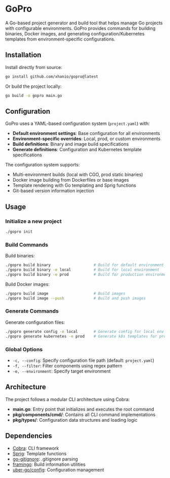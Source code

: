 # GoPro

A Go-based project generator and build tool that helps manage Go projects with configurable environments. GoPro provides commands for building binaries, Docker images, and generating configuration/Kubernetes templates from environment-specific configurations.

## Installation

Install directly from source:

```bash
go install github.com/xhanio/gopro@latest
```

Or build the project locally:

```bash
go build -o gopro main.go
```

## Configuration

GoPro uses a YAML-based configuration system (`project.yaml`) with:

- **Default environment settings**: Base configuration for all environments
- **Environment-specific overrides**: Local, prod, or custom environments
- **Build definitions**: Binary and image build specifications
- **Generate definitions**: Configuration and Kubernetes template specifications

The configuration system supports:
- Multi-environment builds (local with CGO, prod static binaries)
- Docker image building from Dockerfiles or base images
- Template rendering with Go templating and Sprig functions
- Git-based version information injection

## Usage

### Initialize a new project

```bash
./gopro init
```

### Build Commands

Build binaries:
```bash
./gopro build binary                   # Build for default environment
./gopro build binary -e local          # Build for local environment
./gopro build binary -e prod           # Build for production environment
```

Build Docker images:
```bash
./gopro build image                    # Build images
./gopro build image --push             # Build and push images
```

### Generate Commands

Generate configuration files:
```bash
./gopro generate config -e local       # Generate config for local env
./gopro generate kubernetes -e prod    # Generate k8s templates for prod
```

### Global Options

- `-c, --config`: Specify configuration file path (default: `project.yaml`)
- `-f, --filter`: Filter components using regex pattern
- `-e, --environment`: Specify target environment

## Architecture

The project follows a modular CLI architecture using Cobra:

- **main.go**: Entry point that initializes and executes the root command
- **pkg/components/cmd/**: Contains all CLI command implementations
- **pkg/types/**: Configuration data structures and loading logic

## Dependencies

- [Cobra](https://github.com/spf13/cobra): CLI framework
- [Sprig](https://github.com/Masterminds/sprig): Template functions
- [go-gitignore](https://github.com/sabhiram/go-gitignore): .gitignore parsing
- [framingo](https://github.com/xhanio/framingo): Build information utilities
- [uber-go/config](https://github.com/uber-go/config): Configuration management